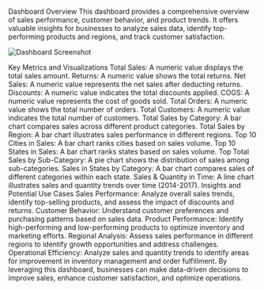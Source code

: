 Dashboard Overview
This dashboard provides a comprehensive overview of sales performance, customer behavior, and product trends. It offers valuable insights for businesses to analyze sales data, identify top-performing products and regions, and track customer satisfaction.

![Dashboard Screenshot](images/sales%dashboard.jpg)

Key Metrics and Visualizations
Total Sales: A numeric value displays the total sales amount.
Returns: A numeric value shows the total returns.
Net Sales: A numeric value represents the net sales after deducting returns.
Discounts: A numeric value indicates the total discounts applied.
COGS: A numeric value represents the cost of goods sold.
Total Orders: A numeric value shows the total number of orders.
Total Customers: A numeric value indicates the total number of customers.
Total Sales by Category: A bar chart compares sales across different product categories.
Total Sales by Region: A bar chart illustrates sales performance in different regions.
Top 10 Cities in Sales: A bar chart ranks cities based on sales volume.
Top 10 States in Sales: A bar chart ranks states based on sales volume.
Top Total Sales by Sub-Category: A pie chart shows the distribution of sales among sub-categories.
Sales in States by Category: A bar chart compares sales of different categories within each state.
Sales & Quantity in Time: A line chart illustrates sales and quantity trends over time (2014-2017).
Insights and Potential Use Cases
Sales Performance: Analyze overall sales trends, identify top-selling products, and assess the impact of discounts and returns.
Customer Behavior: Understand customer preferences and purchasing patterns based on sales data.
Product Performance: Identify high-performing and low-performing products to optimize inventory and marketing efforts.
Regional Analysis: Assess sales performance in different regions to identify growth opportunities and address challenges.
Operational Efficiency: Analyze sales and quantity trends to identify areas for improvement in inventory management and order fulfillment.
By leveraging this dashboard, businesses can make data-driven decisions to improve sales, enhance customer satisfaction, and optimize operations.
